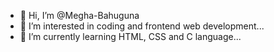 - 👋 Hi, I’m @Megha-Bahuguna
- 👀 I’m interested in coding and frontend web development...
- 🌱 I’m currently learning HTML, CSS and C language...
 


<!---
Megha-Bahuguna/Megha-Bahuguna is a ✨ special ✨ repository because its `README.md` (this file) appears on your GitHub profile.
You can click the Preview link to take a look at your changes.
--->
